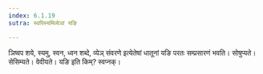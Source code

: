 ```yaml
---
index: 6.1.19
sutra: स्वपिस्यमिव्येञां यङि

---
```

ञिष्वप शये, स्यमु, स्वन, ध्वन शब्दे, व्येञ् संवरणे इत्येतेषां धातूनां यङि परतः सम्प्रसारणं भवति। सोषुप्यते। सेसिम्यते। वेवीयते। यङि इति किम्? स्वप्नक्।